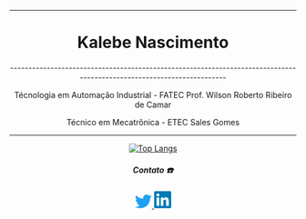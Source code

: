 <div align='center'>
 
 ----------------------------------------------------------------------------------------------------------------------
 <h1>Kalebe Nascimento</h1>
 ----------------------------------------------------------------------------------------------------------------------

 Técnologia em Automação Industrial - FATEC Prof. Wilson Roberto Ribeiro de Camar
 
 Técnico em Mecatrônica - ETEC Sales Gomes
 
  ---------------------------------------------------------------------------------------------------------------------
 
[![Top Langs](https://github-readme-stats.vercel.app/api/top-langs/?username=kalNascimento&hide=css,html&theme=radical)](https://github.com/anuraghazra/github-readme-stats)
 
 
<div align='center'>
    <h5> <b> Contato ☎️ </b> </h3> <p>
    <a href='https://twitter.com/_DroidSkull'>
        <img src='imagens_Readme/twitter.png' width=30 title='Meu Twitter'>
    </a><a href='https://www.linkedin.com/in/kalebe-nascimento-7690311b7/' title='Meu linkedin'>
        <img src='imagens_Readme/lnd.png' width=30 title='Meu Linkedin'>
    </a>
</div>
